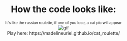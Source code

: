 <div align="center">
  <h1>How the code looks like:</h1>
  <sub>It's like the russian roulette, if one of you lose, a cat pic will appear</sub>
  <br/>
  <img src="https://i.imgur.com/g1voXZK.gif" alt="gif">
  <br/>
  Play here: https://madelineuriel.github.io/cat_roulette/
<div>
